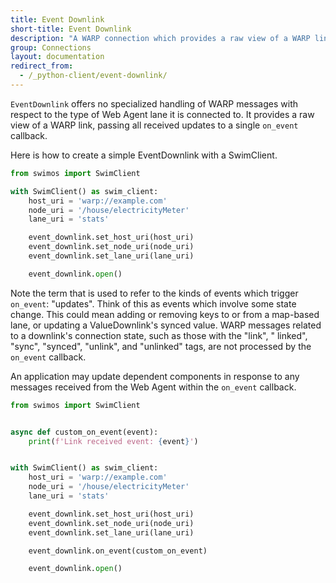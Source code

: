 ```yaml
---
title: Event Downlink
short-title: Event Downlink
description: "A WARP connection which provides a raw view of a WARP link. It receives all updates but is not purpose-built for a specific lane type."
group: Connections
layout: documentation
redirect_from:
  - /_python-client/event-downlink/
---
```


`EventDownlink` offers no specialized handling of WARP messages with respect to the type of Web Agent lane it is
connected to. It provides a raw view of a WARP link, passing all received updates to a single `on_event` callback.

Here is how to create a simple EventDownlink with a SwimClient.

```python
from swimos import SwimClient

with SwimClient() as swim_client:
    host_uri = 'warp://example.com'
    node_uri = '/house/electricityMeter'
    lane_uri = 'stats'

    event_downlink.set_host_uri(host_uri)
    event_downlink.set_node_uri(node_uri)
    event_downlink.set_lane_uri(lane_uri)

    event_downlink.open()
```

Note the term that is used to refer to the kinds of events which trigger `on_event`: "updates". Think of this as events
which involve some state change. This could mean adding or removing keys to or from a map-based lane, or updating a
ValueDownlink's synced value. WARP messages related to a downlink's connection state, such as those with the "link", "
linked", "sync", "synced", "unlink", and "unlinked" tags, are not processed by the `on_event` callback.

An application may update dependent components in response to any messages received from the Web
Agent within the `on_event` callback.

```python
from swimos import SwimClient


async def custom_on_event(event):
    print(f'Link received event: {event}')


with SwimClient() as swim_client:
    host_uri = 'warp://example.com'
    node_uri = '/house/electricityMeter'
    lane_uri = 'stats'

    event_downlink.set_host_uri(host_uri)
    event_downlink.set_node_uri(node_uri)
    event_downlink.set_lane_uri(lane_uri)

    event_downlink.on_event(custom_on_event)

    event_downlink.open()
```
